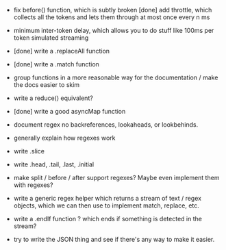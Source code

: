 - fix before() function, which is subtly broken
  [done] add throttle, which collects all the tokens and lets them through at most once every n ms
- minimum inter-token delay, which allows you to do stuff like 100ms per token simulated streaming
- [done] write a .replaceAll function
- [done] write a .match function
- group functions in a more reasonable way for the documentation / make the docs easier to skim
- write a reduce() equivalent?
- [done] write a good asyncMap function
- document regex no backreferences, lookaheads, or lookbehinds.
- generally explain how regexes work
- write .slice
- write .head, .tail, .last, .initial
- make split / before / after support regexes? Maybe even implement them with regexes?
- write a generic regex helper which returns a stream of text / regex objects, which we can then use to implement match, replace, etc.

- write a .endIf function ? which ends if something is detected in the stream?
- try to write the JSON thing and see if there's any way to make it easier.
